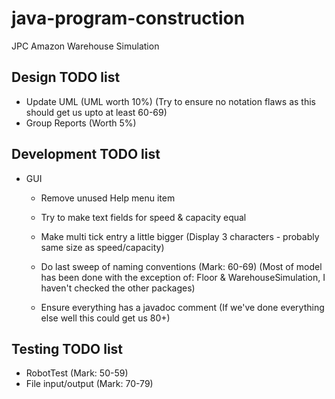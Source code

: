 # java-program-construction
JPC Amazon Warehouse Simulation

## Design TODO list
* Update UML (UML worth 10%) (Try to ensure no notation flaws as this should get us upto at least 60-69)
* Group Reports (Worth 5%)

## Development TODO list
* GUI
  * Remove unused Help menu item
  * Try to make text fields for speed & capacity equal
  * Make multi tick entry a little bigger (Display 3 characters - probably same size as speed/capacity)
  
  * Do last sweep of naming conventions (Mark: 60-69) 
    (Most of model has been done with the exception of: Floor & WarehouseSimulation, 
     I haven't checked the other packages) 
  * Ensure everything has a javadoc comment (If we've done everything else well this could get us 80+)

## Testing TODO list
 * RobotTest (Mark: 50-59)
 * File input/output (Mark: 70-79)

